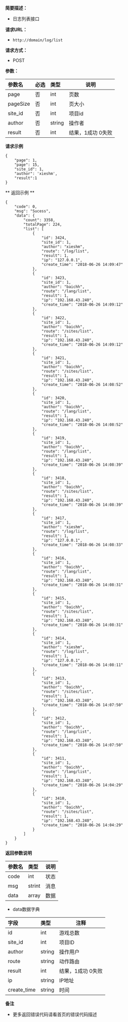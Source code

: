     
**简要描述：** 

- 日志列表接口

**请求URL：** 
- ` http://domain/log/list `
  
**请求方式：**
- POST 

**参数：** 

|参数名|必选|类型|说明|
|:----    |:---|:----- |-----   |
|page |否  |int |页数   |
|pageSize |否  |int |页大小  |
|site_id |否  |int | 项目id    |
|author|否  |string |  操作者    |
|result|否  |int |  结果，1成功 0失败    |


 **请求示例**

```
{
    "page": 1,
	"page": 15,
    "site_id": 1,
    "author": 'xieshm',
	"result":1
}
```
** 返回示例 **

```
{
    "code": 0,
    "msg": "Sucess",
    "data": {
        "count": 3358,
        "totalPage": 224,
        "list": [
            {
                "id": 3424,
                "site_id": 1,
                "author": "xieshm",
                "route": "/log/list",
                "result": 1,
                "ip": "127.0.0.1",
                "create_time": "2018-06-26 14:09:47"
            },
            {
                "id": 3423,
                "site_id": 1,
                "author": "baichh",
                "route": "/lang/list",
                "result": 1,
                "ip": "192.168.43.240",
                "create_time": "2018-06-26 14:09:12"
            },
            {
                "id": 3422,
                "site_id": 1,
                "author": "baichh",
                "route": "/sites/list",
                "result": 1,
                "ip": "192.168.43.240",
                "create_time": "2018-06-26 14:09:12"
            },
            {
                "id": 3421,
                "site_id": 1,
                "author": "baichh",
                "route": "/sites/list",
                "result": 1,
                "ip": "192.168.43.240",
                "create_time": "2018-06-26 14:08:52"
            },
            {
                "id": 3420,
                "site_id": 1,
                "author": "baichh",
                "route": "/lang/list",
                "result": 1,
                "ip": "192.168.43.240",
                "create_time": "2018-06-26 14:08:52"
            },
            {
                "id": 3419,
                "site_id": 1,
                "author": "baichh",
                "route": "/lang/list",
                "result": 1,
                "ip": "192.168.43.240",
                "create_time": "2018-06-26 14:08:39"
            },
            {
                "id": 3418,
                "site_id": 1,
                "author": "baichh",
                "route": "/sites/list",
                "result": 1,
                "ip": "192.168.43.240",
                "create_time": "2018-06-26 14:08:39"
            },
            {
                "id": 3417,
                "site_id": 1,
                "author": "xieshm",
                "route": "/log/list",
                "result": 1,
                "ip": "127.0.0.1",
                "create_time": "2018-06-26 14:08:33"
            },
            {
                "id": 3416,
                "site_id": 1,
                "author": "baichh",
                "route": "/lang/list",
                "result": 1,
                "ip": "192.168.43.240",
                "create_time": "2018-06-26 14:08:31"
            },
            {
                "id": 3415,
                "site_id": 1,
                "author": "baichh",
                "route": "/sites/list",
                "result": 1,
                "ip": "192.168.43.240",
                "create_time": "2018-06-26 14:08:31"
            },
            {
                "id": 3414,
                "site_id": 1,
                "author": "xieshm",
                "route": "/log/list",
                "result": 1,
                "ip": "127.0.0.1",
                "create_time": "2018-06-26 14:08:11"
            },
            {
                "id": 3413,
                "site_id": 1,
                "author": "baichh",
                "route": "/sites/list",
                "result": 1,
                "ip": "192.168.43.240",
                "create_time": "2018-06-26 14:07:50"
            },
            {
                "id": 3412,
                "site_id": 1,
                "author": "baichh",
                "route": "/lang/list",
                "result": 1,
                "ip": "192.168.43.240",
                "create_time": "2018-06-26 14:07:50"
            },
            {
                "id": 3411,
                "site_id": 1,
                "author": "baichh",
                "route": "/lang/list",
                "result": 1,
                "ip": "192.168.43.240",
                "create_time": "2018-06-26 14:04:29"
            },
            {
                "id": 3410,
                "site_id": 1,
                "author": "baichh",
                "route": "/sites/list",
                "result": 1,
                "ip": "192.168.43.240",
                "create_time": "2018-06-26 14:04:29"
            }
        ]
    }
}

```
 **返回参数说明** 

|参数名|类型|说明|
|:-----  |:-----|-----                           |
|code |int   |状态  |
|msg  |strint   |消息  |
|data |array   |数据  |
    
-  data数据字典

|字段|类型|注释|
|:----    |:-------   |------      |
|id 	  |int         |	游戏总数  |
|site_id     |int       |	项目ID   |
|author     |string       |	操作用户   |
|route     |string       |	动作路由   |
|result     |int       |	结果，1成功 0失败   |
|ip      |string       |	 IP地址   |
|create_time     |string    |	 时间   |


 **备注** 

- 更多返回错误代码请看首页的错误代码描述


